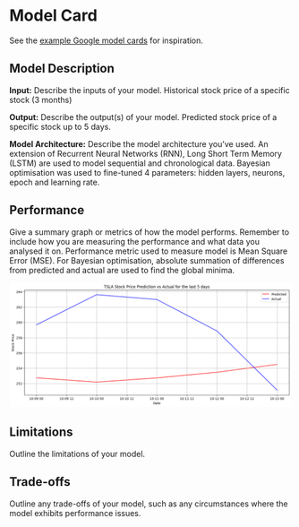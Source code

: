 # Model Card

See the [example Google model cards](https://modelcards.withgoogle.com/model-reports) for inspiration. 

## Model Description

**Input:** Describe the inputs of your model. Historical stock price of a specific stock (3 months)

**Output:** Describe the output(s) of your model. Predicted stock price of a specific stock up to 5 days.

**Model Architecture:** Describe the model architecture you’ve used. An extension of Recurrent Neural Networks (RNN), Long Short Term Memory (LSTM) are used to model sequential and chronological data. Bayesian optimisation was used to fine-tuned 4 parameters: hidden layers, neurons, epoch and learning rate.

## Performance

Give a summary graph or metrics of how the model performs. Remember to include how you are measuring the performance and what data you analysed it on. Performance metric used to measure model is Mean Square Error (MSE). 
For Bayesian optimisation, absolute summation of differences from predicted and actual are used to find the global minima. 

![initial test performance](images/90days_initial_pytorch.png)



## Limitations

Outline the limitations of your model.

## Trade-offs

Outline any trade-offs of your model, such as any circumstances where the model exhibits performance issues. 
